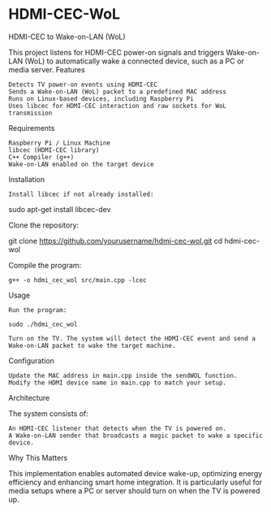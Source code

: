 # HDMI-CEC-WoL
HDMI-CEC to Wake-on-LAN (WoL)

This project listens for HDMI-CEC power-on signals and triggers Wake-on-LAN (WoL) to automatically wake a connected device, such as a PC or media server.
Features

    Detects TV power-on events using HDMI-CEC
    Sends a Wake-on-LAN (WoL) packet to a predefined MAC address
    Runs on Linux-based devices, including Raspberry Pi
    Uses libcec for HDMI-CEC interaction and raw sockets for WoL transmission

Requirements

    Raspberry Pi / Linux Machine
    libcec (HDMI-CEC library)
    C++ Compiler (g++)
    Wake-on-LAN enabled on the target device

Installation

    Install libcec if not already installed:

sudo apt-get install libcec-dev

Clone the repository:

git clone https://github.com/yourusername/hdmi-cec-wol.git
cd hdmi-cec-wol

Compile the program:

    g++ -o hdmi_cec_wol src/main.cpp -lcec

Usage

    Run the program:

    sudo ./hdmi_cec_wol

    Turn on the TV. The system will detect the HDMI-CEC event and send a Wake-on-LAN packet to wake the target machine.

Configuration

    Update the MAC address in main.cpp inside the sendWOL function.
    Modify the HDMI device name in main.cpp to match your setup.

Architecture

The system consists of:

    An HDMI-CEC listener that detects when the TV is powered on.
    A Wake-on-LAN sender that broadcasts a magic packet to wake a specific device.

Why This Matters

This implementation enables automated device wake-up, optimizing energy efficiency and enhancing smart home integration. It is particularly useful for media setups where a PC or server should turn on when the TV is powered up.
